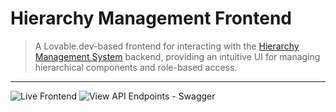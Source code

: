 # Hierarchy Management Frontend

> A Lovable.dev-based frontend for interacting with the [Hierarchy Management System](https://github.com/Vageesh-Jayaraman/Hierarchy-Management-System) backend, providing an intuitive UI for managing hierarchical components and role-based access.

---

<a href="https://hierarchy-management-system.onrender.com" target="_blank" style="text-decoration:none;">
  <img src="https://img.shields.io/badge/Live%20Frontend-Open-blue?style=for-the-badge&logo=react&logoColor=white" alt="Live Frontend"/>
</a>

<a href="https://hierarchy-management-system.onrender.com/swagger-ui/index.html" target="_blank" style="text-decoration:none;">
  <img src="https://img.shields.io/badge/View%20API%20Endpoints-Swagger-brightgreen?style=for-the-badge&logo=swagger&logoColor=white" alt="View API Endpoints - Swagger"/>
</a>

